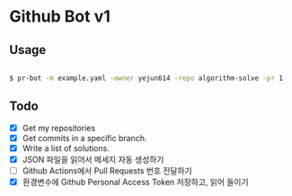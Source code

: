 # Github Bot v1

## Usage
```bash

$ pr-bot -m example.yaml -owner yejun614 -repo algorithm-solve -pr 1

```

## Todo
- [x] Get my repositories
- [x] Get commits in a specific branch.
- [x] Write a list of solutions.
- [x] JSON 파일을 읽어서 메세지 자동 생성하기
- [ ] Github Actions에서 Pull Requests 번호 전달하기
- [x] 환경변수에 Github Personal Access Token 저장하고, 읽어 들이기
